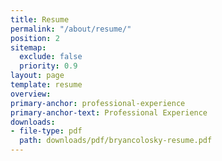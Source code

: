 ```yaml
---
title: Resume
permalink: "/about/resume/"
position: 2
sitemap:
  exclude: false
  priority: 0.9
layout: page
template: resume
overview:
primary-anchor: professional-experience
primary-anchor-text: Professional Experience
downloads:
- file-type: pdf
  path: downloads/pdf/bryancolosky-resume.pdf
---
```

